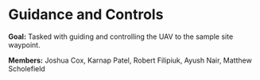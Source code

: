 # Guidance and Controls

 **Goal:** Tasked with guiding and controlling the UAV to the sample site waypoint.

 **Members:** Joshua Cox, Karnap Patel, Robert Filipiuk, Ayush Nair, Matthew Scholefield
